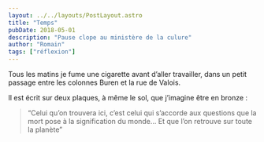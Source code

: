 ```yaml
---
layout: ../../layouts/PostLayout.astro
title: "Temps"
pubDate: 2018-05-01
description: "Pause clope au ministère de la culure"
author: "Romain"
tags: ["réflexion"]
---
```


Tous les matins je fume une cigarette avant d’aller travailler, dans un petit passage entre les colonnes Buren et la rue de Valois.

Il est écrit sur deux plaques, à même le sol, que j’imagine être en bronze :

> “Celui qu’on trouvera ici, c’est celui qui s’accorde aux questions que la mort pose à la signification du monde…
> Et que l’on retrouve sur toute la planète”
